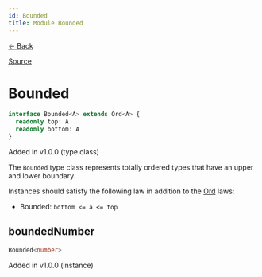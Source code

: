 ```yaml
---
id: Bounded
title: Module Bounded
---
```


[← Back](.)

[Source](https://github.com/gcanti/fp-ts/blob/master/src/Bounded.ts)

# Bounded

```ts
interface Bounded<A> extends Ord<A> {
  readonly top: A
  readonly bottom: A
}
```

Added in v1.0.0 (type class)

The `Bounded` type class represents totally ordered types that have an upper and lower boundary.

Instances should satisfy the following law in addition to the [Ord](./Ord.md) laws:

- Bounded: `bottom <= a <= top`

## boundedNumber

```ts
Bounded<number>
```

Added in v1.0.0 (instance)
